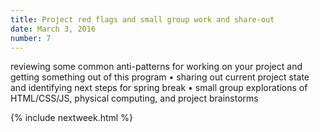 ```yaml
---
title: Project red flags and small group work and share-out
date: March 3, 2016
number: 7
---
```


reviewing some common anti-patterns for working on your project and getting something out of this program • sharing out current project state and identifying next steps for spring break • small group explorations of HTML/CSS/JS, physical computing, and project brainstorms

{% include nextweek.html %}

